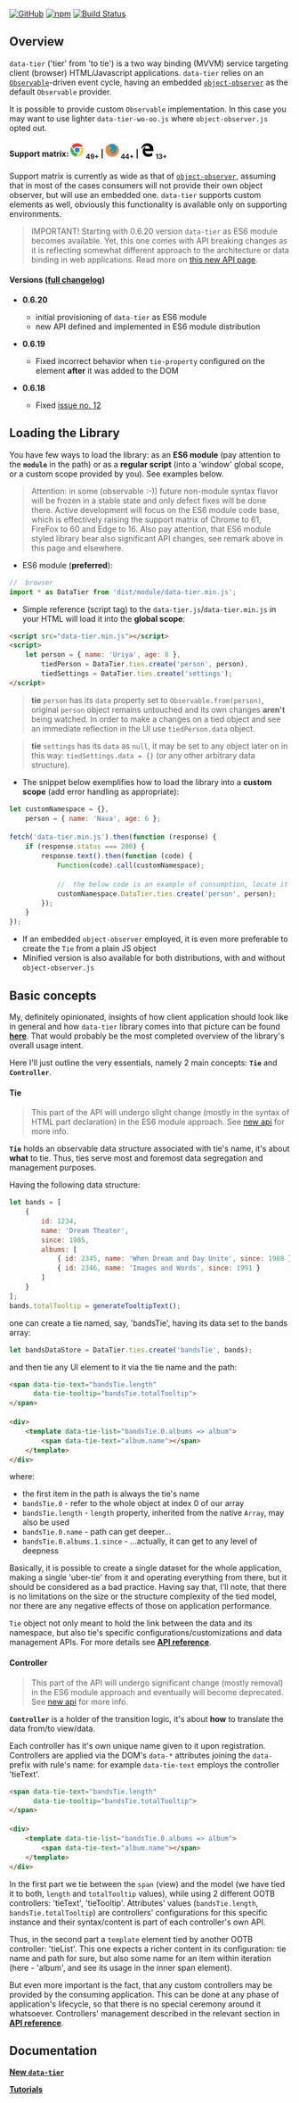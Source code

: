 [![GitHub](https://img.shields.io/github/license/gullerya/data-tier.svg)](https://github.com/gullerya/data-tier)
[![npm](https://img.shields.io/npm/v/data-tier.svg?label=npm%20data-tier)](https://www.npmjs.com/package/data-tier)
[![Build Status](https://travis-ci.org/gullerya/data-tier.svg?branch=master)](https://travis-ci.org/gullerya/data-tier)

## Overview

`data-tier` ('tier' from 'to tie') is a two way binding (MVVM) service targeting client (browser) HTML/Javascript applications.
`data-tier` relies on an [`Observable`](https://github.com/gullerya/object-observer/blob/master/docs/observable.md)-driven event cycle, having an embedded [`object-observer`](https://github.com/gullerya/object-observer) as the default `Observable` provider.

It is possible to provide custom `Observable` implementation. In this case you may want to use lighter `data-tier-wo-oo.js` where `object-observer.js` opted out.

#### Support matrix: ![CHROME](https://github.com/gullerya/data-tier/blob/master/docs/icons/chrome.png) <sub>49+</sub> | ![FIREFOX](https://github.com/gullerya/data-tier/blob/master/docs/icons/firefox.png) <sub>44+</sub> | ![EDGE](https://github.com/gullerya/data-tier/blob/master/docs/icons/edge.png) <sub>13+</sub>
Support matrix is currently as wide as that of [`object-observer`](https://github.com/gullerya/object-observer), assuming that in most of the cases consumers will not provide their own object observer, but will use an embedded one.
`data-tier` supports custom elements as well, obviously this functionality is available only on supporting environments.

> IMPORTANT! Starting with 0.6.20 version `data-tier` as ES6 module becomes available.
Yet, this one comes with API breaking changes as it is reflecting somewhat different approach to the architecture or data binding in web applications.
Read more on [this new API page](https://github.com/gullerya/data-tier/blob/master/new-readme.md).

#### Versions ([full changelog](https://github.com/gullerya/data-tier/blob/master/docs/changelog.md))

* __0.6.20__
  * initial provisioning of `data-tier` as ES6 module
  * new API defined and implemented in ES6 module distribution

* __0.6.19__
  * Fixed incorrect behavior when `tie-property` configured on the element **after** it was added to the DOM

* __0.6.18__
  * Fixed [issue no. 12](https://github.com/gullerya/data-tier/issues/12)

## Loading the Library

You have few ways to load the library: as an __ES6 module__ (pay attention to the __`module`__ in the path) or as a __regular script__ (into a 'window' global scope, or a custom scope provided by you). See examples below.

> Attention: in some (observable :-)) future non-module syntax flavor will be frozen in a stable state and only defect fixes will be done there.
Active development will focus on the ES6 module code base, which is effectively raising the support matrix of Chrome to 61, FireFox to 60 and Edge to 16.
Also pay attention, that ES6 module styled library bear also significant API changes, see remark above in this page and elsewhere.

* ES6 module (__preferred__):
```javascript
//  browser
import * as DataTier from 'dist/module/data-tier.min.js';
```

* Simple reference (script tag) to the `data-tier.js`/`data-tier.min.js` in your HTML will load it into the __global scope__:
```html
<script src="data-tier.min.js"></script>
<script>
    let person = { name: 'Uriya', age: 8 },
        tiedPerson = DataTier.ties.create('person', person),
        tiedSettings = DataTier.ties.create('settings');
</script>
```
> __tie__ `person` has its `data` property set to `Observable.from(person)`, original `person` object remains untouched and its own changes __aren't__ being watched.
In order to make a changes on a tied object and see an immediate reflection in the UI use `tiedPerson.data` object.

> __tie__ `settings` has its `data` as `null`, it may be set to any object later on in this way: `tiedSettings.data = {}` (or any other arbitrary data structure).

* The snippet below exemplifies how to load the library into a __custom scope__ (add error handling as appropriate):
```javascript
let customNamespace = {},
    person = { name: 'Nava', age: 6 };

fetch('data-tier.min.js').then(function (response) {
    if (response.status === 200) {
        response.text().then(function (code) {
            Function(code).call(customNamespace);

            //  the below code is an example of consumption, locate it in your app lifecycle/flow as appropriate
            customNamespace.DataTier.ties.create('person', person);
        });
    }
});
```
- If an embedded `object-observer` employed, it is even more preferable to create the `Tie` from a plain JS object 
- Minified version is also available for both distributions, with and without `object-observer.js`


## Basic concepts

My, definitely opinionated, insights of how client application should look like in general and how `data-tier` library comes into that picture can be found [__here__](https://github.com/gullerya/data-tier/blob/master/docs/client-app-architecture.md). That would probably be the most completed overview of the library's overall usage intent.

Here I'll just outline the very essentials, namely 2 main concepts: __`Tie`__ and __`Controller`__.


#### Tie
> This part of the API will undergo slight change (mostly in the syntax of HTML part declaration) in the ES6 module approach.
See [new api](https://github.com/gullerya/data-tier/blob/master/new-readme.md) for more info.

__`Tie`__ holds an observable data structure associated with tie's name, it's about __what__ to tie.
Thus, ties serve most and foremost data segregation and management purposes.

Having the following data structure:
```javascript
let bands = [
    {
        id: 1234,
        name: 'Dream Theater',
        since: 1985,
        albums: [
            { id: 2345, name: 'When Dream and Day Unite', since: 1988 },
            { id: 2346, name: 'Images and Words', since: 1991 }
        ]
    }
];
bands.totalTooltip = generateTooltipText();
```
one can create a tie named, say, 'bandsTie', having its data set to the bands array:
```javascript
let bandsDataStore = DataTier.ties.create('bandsTie', bands);
```

and then tie any UI element to it via the tie name and the path:
```html
<span data-tie-text="bandsTie.length"
      data-tie-tooltip="bandsTie.totalTooltip">
</span>

<div>
    <template data-tie-list="bandsTie.0.albums => album">
        <span data-tie-text="album.name"></span>
    </template>
</div>
```
where:
* the first item in the path is always the tie's name
* `bandsTie.0` - refer to the whole object at index 0 of our array
* `bandsTie.length` - `length` property, inherited from the native `Array`, may also be used
* `bandsTie.0.name` - path can get deeper...
* `bandsTie.0.albums.1.since` - ...actually, it can get to any level of deepness

Basically, it is possible to create a single dataset for the whole application, making a single 'uber-tie' from it and operating everything from there, but it should be considered as a bad practice.
Having say that, I'll note, that there is no limitations on the size or the structure complexity of the tied model, nor there are any negative effects of those on application performance.

`Tie` object not only meant to hold the link between the data and its namespace, but also tie's specific configurations/customizations and data management APIs.
For more details see [__API reference__](https://github.com/gullerya/data-tier/blob/master/docs/api-reference.md).


#### Controller
> This part of the API will undergo significant change (mostly removal) in the ES6 module approach and eventually will become deprecated.
See [new api](https://github.com/gullerya/data-tier/blob/master/new-readme.md) for more info.

__`Controller`__ is a holder of the transition logic, it's about __how__ to translate the data from/to view/data.

Each controller has it's own unique name given to it upon registration.
Controllers are applied via the DOM's `data-*` attributes joining the `data-` prefix with rule's name: for example `data-tie-text` employs the controller 'tieText'.
```html
<span data-tie-text="bandsTie.length"
      data-tie-tooltip="bandsTie.totalTooltip">
</span>

<div>
    <template data-tie-list="bandsTie.0.albums => album">
        <span data-tie-text="album.name"></span>
    </template>
</div>
```
In the first part we tie between the `span` (view) and the model (we have tied it to both, `length` and `totalTooltip` values), while using 2 different OOTB controllers: 'tieText', 'tieTooltip'.
Attributes' values (`bandsTie.length`, `bandsTie.totalTooltip`) are controllers' configurations for this specific instance and their syntax/content is part of each controller's own API.

Thus, in the second part a `template` element tied by another OOTB controller: 'tieList'.
This one expects a richer content in its configuration: tie name and path for sure, but also some name for an item within iteration (here - 'album', and see its usage in the inner span element).

But even more important is the fact, that any custom controllers may be provided by the consuming application.
This can be done at any phase of application's lifecycle, so that there is no special ceremony around it whatsoever.
Controllers' management described in the relevant section in [__API reference__](https://github.com/gullerya/data-tier/blob/master/docs/api-reference.md).

## Documentation
[__New `data-tier`__](https://github.com/gullerya/data-tier/blob/master/new-readme.md)

[__Tutorials__](https://github.com/gullerya/data-tier/blob/master/docs/tutorials.md)
